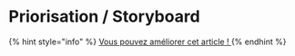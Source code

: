 # Priorisation / Storyboard



{% hint style="info" %}
[Vous pouvez améliorer cet article ! ](../../communaute-agile-bim/contribuer.md)
{% endhint %}

